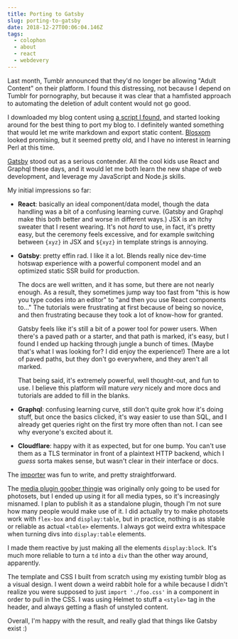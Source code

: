 ```yaml
---
title: Porting to Gatsby
slug: porting-to-gatsby
date: 2018-12-27T00:06:04.146Z
tags:
  - colophon
  - about
  - react
  - webdevery
---
```

Last month, Tumblr announced that they'd no longer be allowing "Adult
Content" on their platform.  I found this distressing, not because I
depend on Tumblr for pornography, but because it was clear that a
hamfisted approach to automating the deletion of adult content would
not go good.

I downloaded my blog content using [a script I
found](https://github.com/bbolli/tumblr-utils), and
started looking around for the best thing to port my blog to.  I
definitely wanted something that would let me write markdown and
export static content.  [Blosxom](http://blosxom.sourceforge.net/)
looked promising, but it seemed pretty old, and I have no interest in
learning Perl at this time.

[Gatsby](https://www.gatsbyjs.org/) stood out as a serious contender.
All the cool kids use React and Graphql these days, and it would let
me both learn the new shape of web development, and leverage my
JavaScript and Node.js skills.

My initial impressions so far:

- **React**: basically an ideal component/data model, though the data
  handling was a bit of a confusing learning curve.  (Gatsby and
  Graphql make this both better and worse in different ways.)  JSX is
  an itchy sweater that I resent wearing.  It's not _hard_ to use, in
  fact, it's pretty easy, but the ceremony feels excessive, and for
  example switching between `{xyz}` in JSX and `${xyz}` in template
  strings is annoying.

- **Gatsby**: pretty effin rad.  I like it a lot.  Blends really nice
  dev-time hotswap experience with a powerful component model and an
  optimized static SSR build for production.

  The docs are well written, and it has some, but there are not nearly
  enough.  As a result, they sometimes jump way too fast from "this is
  how you type codes into an editor" to "and then you use React
  components to..." The tutorials were frustrating at first because of
  being so novice, and then frustrating because they took a lot of
  know-how for granted.

  Gatsby feels like it's still a bit of a power tool for power users.
  When there's a paved path or a starter, and that path is marked,
  it's easy, but I found I ended up hacking through jungle a bunch of
  times.  (Maybe that's what I was looking for?  I did enjoy the
  experience!)  There are a lot of paved paths, but they don't go
  everywhere, and they aren't all marked.

  That being said, it's extremely powerful, well thought-out, and fun
  to use.  I believe this platform will mature _very_ nicely and more
  docs and tutorials are added to fill in the blanks.

- **Graphql**: confusing learning curve, still don't quite grok how
  it's doing stuff, but once the basics clicked, it's way easier to
  use than SQL, and I already get queries right on the first try more
  often than not.  I can see why everyone's excited about it.

- **Cloudflare**: happy with it as expected, but for one bump.  You
  can't use them as a TLS terminator in front of a plaintext HTTP
  backend, which I _guess_ sorta makes sense, but wasn't clear in
  their interface or docs.

The
[importer](https://github.com/isaacs/blog.izs.me/tree/master/import)
was fun to write, and pretty straightforward.

The [media plugin goober
thingie](https://github.com/isaacs/blog.izs.me/tree/master/plugins/gatsby-remark-photoset)
was originally only going to be used for photosets, but I ended up
using it for all media types, so it's increasingly misnamed.  I plan
to publish it as a standalone plugin, though I'm not sure how many
people would make use of it.  I did actually try to make photosets
work with `flex-box` and `display:table`, but in practice, nothing is
as stable or reliable as actual `<table>` elements.  I always got
weird extra whitespace when turning divs into `display:table`
elements.

I made them reactive by just making all the elements `display:block`.
It's much more reliable to turn a `td` into a `div` than the other way
around, apparently.

The template and CSS I built from scratch using my existing tumblr
blog as a visual design.  I went down a weird rabbit hole for a while
because I didn't realize you were supposed to just `import './foo.css'`
in a component in order to pull in the CSS.  I was using
Helmet to stuff a `<style>` tag in the header, and always getting a
flash of unstyled content.

Overall, I'm happy with the result, and really glad that things like
Gatsby exist :)
